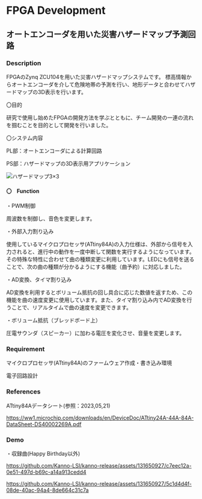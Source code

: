# FPGA Development

## オートエンコーダを用いた災害ハザードマップ予測回路

### Description
FPGAのZynq ZCU104を用いた災害ハザードマップシステムです。
標高情報からオートエンコーダを介して危険地帯の予測を行い、地形データと合わせてハザードマップの3D表示を行います。

〇目的

研究で使用し始めたFPGAの開発方法を学ぶとともに、チーム開発の一連の流れを掴むことを目的として開発を行いました。

〇システム内容

PL部：オートエンコーダによる計算回路

PS部：ハザードマップの3D表示用アプリケーション

![ハザードマップ3×3](https://github.com/Kanno-LSI/LSI_Design_Contest/assets/131650927/a98ee72b-df89-44f0-9c5e-6640cc0617d4)



#### 〇　Function
・PWM制御

周波数を制御し、音色を変更します。


・外部入力割り込み

使用しているマイクロプロセッサ(ATtiny84A)の入力仕様は、外部から信号を入力されると、進行中の動作を一度中断して関数を実行するようになっています。その特殊な特性に合わせて曲の種類変更に利用しています。LEDにも信号を送ることで、次の曲の種類が分かるようにする機能（曲予約）に対応しました。


・AD変換、タイマ割り込み

AD変換を利用するとボリューム抵抗の回し具合に応じた数値を返すため、この機能を曲の速度変更に使用しています。また、タイマ割り込み内でAD変換を行うことで、リアルタイムで曲の速度を変更できます。


・ボリューム抵抗（ブレッドボード上）

圧電サウンダ（スピーカー）に加わる電圧を変化させ、音量を変更します。


### Requirement
マイクロプロセッサ(ATtiny84A)のファームウェア作成・書き込み環境

電子回路設計


### References
ATtiny84Aデータシート(参照：2023,05,21)

https://ww1.microchip.com/downloads/en/DeviceDoc/ATtiny24A-44A-84A-DataSheet-DS40002269A.pdf


### Demo





・収録曲(Happy Birthday以外)


https://github.com/Kanno-LSI/kanno-release/assets/131650927/c7eec12a-0e51-497d-b69c-a14a913cedd4


https://github.com/Kanno-LSI/kanno-release/assets/131650927/5c1d4d4f-08de-40ac-94a4-8de664c31c7a
